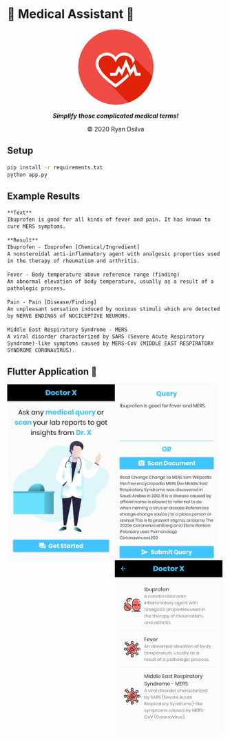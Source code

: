 # 🏥 Medical Assistant 🏥

<div style="text-align:center;">

<img src="./images/icon.png" width="175"/>

**_Simplify those complicated medical terms!_**

&copy; 2020 Ryan Dsilva

</div>

## Setup

```bash
pip install -r requirements.txt
python app.py
```

## Example Results

```
**Text**
Ibuprofen is good for all kinds of fever and pain. It has known to cure MERS symptoms.

**Result**
Ibuprofen - Ibuprofen [Chemical/Ingredient]
A nonsteroidal anti-inflammatory agent with analgesic properties used in the therapy of rheumatism and arthritis.

Fever - Body temperature above reference range (finding)
An abnormal elevation of body temperature, usually as a result of a pathologic process.

Pain - Pain [Disease/Finding]
An unpleasant sensation induced by noxious stimuli which are detected by NERVE ENDINGS of NOCICEPTIVE NEURONS.

Middle East Respiratory Syndrome - MERS
A viral disorder characterized by SARS (Severe Acute Respiratory Syndrome)-like symptoms caused by MERS-CoV (MIDDLE EAST RESPIRATORY SYNDROME CORONAVIRUS).
```

## Flutter Application 📱

<img align="left" src="./images/home.jpg" width="250"/>
<img align="left" src="./images/query.jpg" width="240"/>
<img align="left" src="./images/result.jpg" width="250"/>
